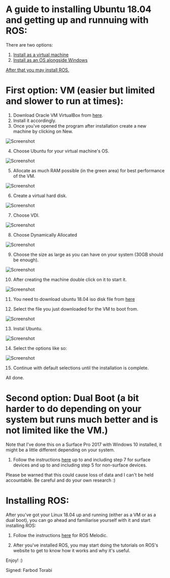 # A guide to installing Ubuntu 18.04 and getting up and runnuing with ROS:

There are two options:

1. [Install as a virtual machine](https://github.com/farbod1277/tutorials#first-option-vm-easier-but-limited-and-slower-to-run-at-times)
2. [Install as an OS alongside Windows](https://github.com/farbod1277/tutorials#second-option-dual-boot-a-bit-harder-to-do-depending-on-your-system-but-runs-much-better-and-is-not-limited-like-the-vm)

[After that you may install ROS.](https://github.com/farbod1277/tutorials#installing-ros)

# First option: VM (easier but limited and slower to run at times):

1. Download Oracle VM VirtualBox from [here](https://www.virtualbox.org/wiki/Downloads).
2. Install it accordingly.
3. Once you've opened the program after installation create a new machine by clicking on New.

![Screenshot](VM1.png)

4. Choose Ubuntu for your virtual machine's OS.

![Screenshot](VM2.png)

5. Allocate as much RAM possible (in the green area) for best performance of the VM.

![Screenshot](VM3.png)

6. Create a virtual hard disk.

![Screenshot](VM4.png)

7. Choose VDI.

![Screenshot](VM5.png)

8. Choose Dynamically Allocated

![Screenshot](VM6.png)

9. Choose the size as large as you can have on your system (30GB should be enough).

![Screenshot](VM7.png)

10. After creating the machine double click on it to start it.

![Screenshot](VM8.png)

11. You need to download ubuntu 18.04 iso disk file from [here](http://releases.ubuntu.com/18.04.1/)

12. Select the file you just downloaded for the VM to boot from.

![Screenshot](VM9.png)

13. Instal Ubuntu.

![Screenshot](VM10.png)

14. Select the options like so:

![Screenshot](VM11.png)

15. Continue with default selections until the installation is complete.

All done.

# Second option: Dual Boot (a bit harder to do depending on your system but runs much better and is not limited like the VM.)

Note that I've done this on a Surface Pro 2017 with Windows 10 installed, it might be a little different depending on your system.

1. Follow the instructions [here](https://www.reddit.com/r/SurfaceLinux/comments/7kb1ky/guide_installing_linux_on_surfaceseries_devices/) up to and including step 7 for surface devices and up to and including step 5 for non-surface devices.

Please be warned that this could cause loss of data and I can't be held accountable. Be careful and do your own research :)

# Installing ROS:

After you've got your Linux 18.04 up and running (either as a VM or as a dual boot), you can go ahead and familiarise yourself with it and start installing ROS:

1. Follow the instructions [here](http://wiki.ros.org/melodic/Installation/Ubuntu) for ROS Melodic.

2. After you've installed ROS, you may start doing the tutorials on ROS's website to get to know how it works and why it's useful.

Enjoy! :)

Signed: Farbod Torabi